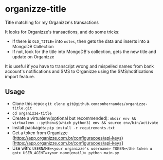 # organizze-title

Title matching for my Organizze's transactions

It looks for Organizze's transactions, and do some tricks:

- If there is `OLD_TITLE=` into `notes`, then gets the data and inserts into a MongoDB Collection
- If not, look for the title into MongoDB's collection, gets the new title and update on Organizze

It is useful if you have to transcript wrong and mispelled names from bank account's notifications and SMS to Organizze using the SMS/notifications import feature.

## Usage

- Clone this repo: `git clone git@github.com:onhernandes/organizze-title.git`
- `cd organizze-title`
- Create a virtualenv(optional but recommended): `mkdir env && virtualenv --python=$(which python3) env && source env/bin/activate`
- Install packages: `pip install -r requirements.txt`
- Get a token from Organizze (https://app.organizze.com.br/configuracoes/api-keys)[https://app.organizze.com.br/configuracoes/api-keys]
- Use with: `USERNAME=<your organizze's username> TOKEN=<the token u got> USER_AGENT=<your name(email)> python main.py`

